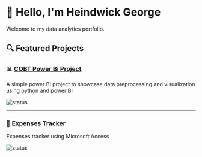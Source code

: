 # 👋 Hello, I'm Heindwick George
Welcome to my data analytics portfolio.

## 🔍 Featured Projects

### 📊 [COBT Power Bi Project](https://github.com/heindwick96/cobt_project)
A simple power BI project to showcase data preprocessing and visualization using python and power BI 

![status](https://img.shields.io/badge/status-complete-brightgreen)

---

### 🎯 [Expenses Tracker](https://github.com/heindwick96/expenses_tracker)
Expenses tracker using Microsoft Access 

![status](https://img.shields.io/badge/status-incomplete-orange)
